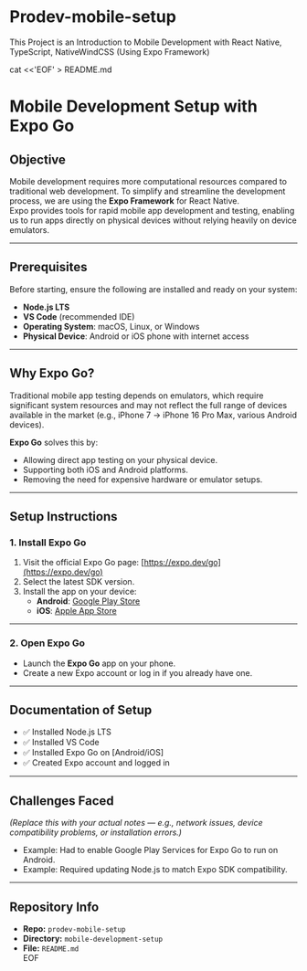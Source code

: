 # Prodev-mobile-setup
This Project is an Introduction to Mobile Development with React Native, TypeScript, NativeWindCSS (Using Expo Framework)

cat <<'EOF' > README.md
# Mobile Development Setup with Expo Go

## Objective
Mobile development requires more computational resources compared to traditional web development. To simplify and streamline the development process, we are using the **Expo Framework** for React Native.  
Expo provides tools for rapid mobile app development and testing, enabling us to run apps directly on physical devices without relying heavily on device emulators.

---

## Prerequisites
Before starting, ensure the following are installed and ready on your system:
- **Node.js LTS**
- **VS Code** (recommended IDE)
- **Operating System**: macOS, Linux, or Windows  
- **Physical Device**: Android or iOS phone with internet access  

---

## Why Expo Go?
Traditional mobile app testing depends on emulators, which require significant system resources and may not reflect the full range of devices available in the market (e.g., iPhone 7 → iPhone 16 Pro Max, various Android devices).  

**Expo Go** solves this by:
- Allowing direct app testing on your physical device.  
- Supporting both iOS and Android platforms.  
- Removing the need for expensive hardware or emulator setups.  

---

## Setup Instructions

### 1. Install Expo Go
1. Visit the official Expo Go page: [https://expo.dev/go](https://expo.dev/go)  
2. Select the latest SDK version.  
3. Install the app on your device:
   - **Android**: [Google Play Store](https://play.google.com/store/apps/details?id=host.exp.exponent)  
   - **iOS**: [Apple App Store](https://apps.apple.com/app/expo-go/id982107779)  

---

### 2. Open Expo Go
- Launch the **Expo Go** app on your phone.  
- Create a new Expo account or log in if you already have one.  

---

## Documentation of Setup
- ✅ Installed Node.js LTS  
- ✅ Installed VS Code  
- ✅ Installed Expo Go on [Android/iOS]  
- ✅ Created Expo account and logged in  

---

## Challenges Faced
*(Replace this with your actual notes — e.g., network issues, device compatibility problems, or installation errors.)*  

- Example: Had to enable Google Play Services for Expo Go to run on Android.  
- Example: Required updating Node.js to match Expo SDK compatibility.  

---

## Repository Info
- **Repo:** `prodev-mobile-setup`  
- **Directory:** `mobile-development-setup`  
- **File:** `README.md`  
EOF

